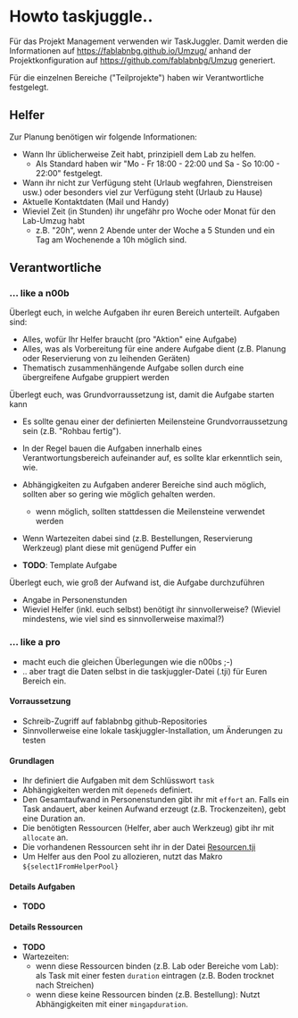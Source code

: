 # Howto taskjuggle..

Für das Projekt Management verwenden wir TaskJuggler. Damit werden die Informationen auf https://fablabnbg.github.io/Umzug/ anhand der Projektkonfiguration auf https://github.com/fablabnbg/Umzug generiert.

Für die einzelnen Bereiche ("Teilprojekte") haben wir Verantwortliche festgelegt.

## Helfer

Zur Planung benötigen wir folgende Informationen:
  * Wann Ihr üblicherweise Zeit habt, prinzipiell dem Lab zu helfen.
    * Als Standard haben wir "Mo - Fr 18:00 - 22:00 und Sa - So 10:00 - 22:00" festgelegt.
  * Wann ihr nicht zur Verfügung steht (Urlaub wegfahren, Dienstreisen usw.) oder besonders viel zur Verfügung steht (Urlaub zu Hause)
  * Aktuelle Kontaktdaten (Mail und Handy)
  * Wieviel Zeit (in Stunden) ihr ungefähr pro Woche oder Monat für den Lab-Umzug habt
    * z.B. "20h", wenn 2 Abende unter der Woche a 5 Stunden und ein Tag am Wochenende a 10h möglich sind.

## Verantwortliche

### ... like a n00b

Überlegt euch, in welche Aufgaben ihr euren Bereich unterteilt. Aufgaben sind:

* Alles, wofür Ihr Helfer braucht (pro "Aktion" eine Aufgabe)
* Alles, was als Vorbereitung für eine andere Aufgabe dient (z.B. Planung oder Reservierung von zu leihenden Geräten)
* Thematisch zusammenhängende Aufgabe sollen durch eine übergreifene Aufgabe gruppiert werden

Überlegt euch, was Grundvorraussetzung ist, damit die Aufgabe starten kann

* Es sollte genau einer der definierten Meilensteine Grundvorraussetzung sein (z.B. "Rohbau fertig").  
* In der Regel bauen die Aufgaben innerhalb eines Verantwortungsbereich aufeinander auf, es sollte klar erkenntlich sein, wie.
* Abhängigkeiten zu Aufgaben anderer Bereiche sind auch möglich, sollten aber so gering wie möglich gehalten werden.
  * wenn möglich, sollten stattdessen die Meilensteine verwendet werden
* Wenn Wartezeiten dabei sind (z.B. Bestellungen, Reservierung Werkzeug) plant diese mit genügend Puffer ein

* __TODO__: Template Aufgabe

Überlegt euch, wie groß der Aufwand ist, die Aufgabe durchzuführen

* Angabe in Personenstunden
* Wieviel Helfer (inkl. euch selbst) benötigt ihr sinnvollerweise? (Wieviel mindestens, wie viel sind es sinnvollerweise maximal?)


### ... like a pro

* macht euch die gleichen Überlegungen wie die n00bs ;-)
* .. aber tragt die Daten selbst in die taskjuggler-Datei (.tji) für Euren Bereich ein.

#### Vorraussetzung

* Schreib-Zugriff auf fablabnbg github-Repositories
* Sinnvollerweise eine lokale taskjuggler-Installation, um Änderungen zu testen

#### Grundlagen

* Ihr definiert die Aufgaben mit dem Schlüsswort `task`
* Abhängigkeiten werden mit `depeneds` definiert.
* Den Gesamtaufwand in Personenstunden gibt ihr mit `effort` an. Falls ein Task andauert, aber keinen Aufwand erzeugt (z.B. Trockenzeiten), gebt eine Duration an.
* Die benötigten Ressourcen (Helfer, aber auch Werkzeug) gibt ihr mit `allocate` an.
* Die vorhandenen Ressourcen seht ihr in der Datei [Resourcen.tji](https://github.com/fablabnbg/Umzug/blob/master/Resourcen.tji)
* Um Helfer aus den Pool zu allozieren, nutzt das Makro `${select1FromHelperPool}`

#### Details Aufgaben

* __TODO__

#### Details Ressourcen

* __TODO__
* Wartezeiten:
  * wenn diese Ressourcen binden (z.B. Lab oder Bereiche vom Lab): als Task mit einer festen `duration` eintragen (z.B. Boden trocknet nach Streichen)
  * wenn diese keine Ressourcen binden (z.B. Bestellung): Nutzt Abhängigkeiten mit einer `mingapduration`.
